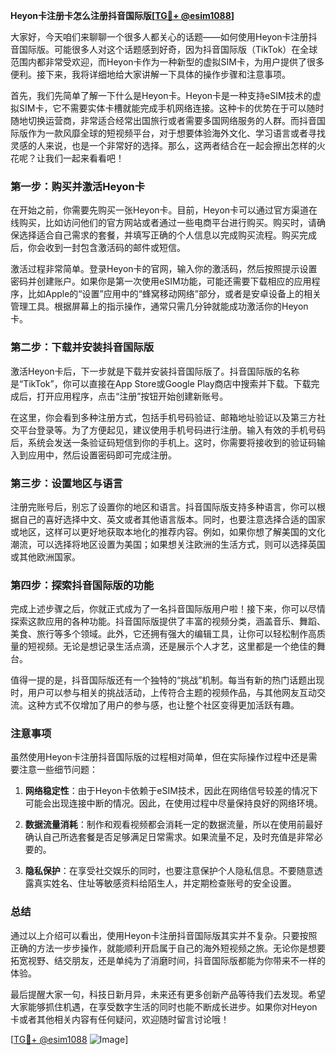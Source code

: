 **Heyon卡注册卡怎么注册抖音国际版[[TG💪+ @esim1088](https://t.me/s/esim1088)]**

大家好，今天咱们来聊聊一个很多人都关心的话题——如何使用Heyon卡注册抖音国际版。可能很多人对这个话题感到好奇，因为抖音国际版（TikTok）在全球范围内都非常受欢迎，而Heyon卡作为一种新型的虚拟SIM卡，为用户提供了很多便利。接下来，我将详细地给大家讲解一下具体的操作步骤和注意事项。

首先，我们先简单了解一下什么是Heyon卡。Heyon卡是一种支持eSIM技术的虚拟SIM卡，它不需要实体卡槽就能完成手机网络连接。这种卡的优势在于可以随时随地切换运营商，非常适合经常出国旅行或者需要多国网络服务的人群。而抖音国际版作为一款风靡全球的短视频平台，对于想要体验海外文化、学习语言或者寻找灵感的人来说，也是一个非常好的选择。那么，这两者结合在一起会擦出怎样的火花呢？让我们一起来看看吧！

### 第一步：购买并激活Heyon卡

在开始之前，你需要先购买一张Heyon卡。目前，Heyon卡可以通过官方渠道在线购买，比如访问他们的官方网站或者通过一些电商平台进行购买。购买时，请确保选择适合自己需求的套餐，并填写正确的个人信息以完成购买流程。购买完成后，你会收到一封包含激活码的邮件或短信。

激活过程非常简单。登录Heyon卡的官网，输入你的激活码，然后按照提示设置密码并创建账户。如果你是第一次使用eSIM功能，可能还需要下载相应的应用程序，比如Apple的“设置”应用中的“蜂窝移动网络”部分，或者是安卓设备上的相关管理工具。根据屏幕上的指示操作，通常只需几分钟就能成功激活你的Heyon卡。

### 第二步：下载并安装抖音国际版

激活Heyon卡后，下一步就是下载并安装抖音国际版了。抖音国际版的名称是“TikTok”，你可以直接在App Store或Google Play商店中搜索并下载。下载完成后，打开应用程序，点击“注册”按钮开始创建新账号。

在这里，你会看到多种注册方式，包括手机号码验证、邮箱地址验证以及第三方社交平台登录等。为了方便起见，建议使用手机号码进行注册。输入有效的手机号码后，系统会发送一条验证码短信到你的手机上。这时，你需要将接收到的验证码输入到应用中，然后设置密码即可完成注册。

### 第三步：设置地区与语言

注册完账号后，别忘了设置你的地区和语言。抖音国际版支持多种语言，你可以根据自己的喜好选择中文、英文或者其他语言版本。同时，也要注意选择合适的国家或地区，这样可以更好地获取本地化的推荐内容。例如，如果你想了解美国的文化潮流，可以选择将地区设置为美国；如果想关注欧洲的生活方式，则可以选择英国或其他欧洲国家。

### 第四步：探索抖音国际版的功能

完成上述步骤之后，你就正式成为了一名抖音国际版用户啦！接下来，你可以尽情探索这款应用的各种功能。抖音国际版提供了丰富的视频分类，涵盖音乐、舞蹈、美食、旅行等多个领域。此外，它还拥有强大的编辑工具，让你可以轻松制作高质量的短视频。无论是想记录生活点滴，还是展示个人才艺，这里都是一个绝佳的舞台。

值得一提的是，抖音国际版还有一个独特的“挑战”机制。每当有新的热门话题出现时，用户可以参与相关的挑战活动，上传符合主题的视频作品，与其他网友互动交流。这种方式不仅增加了用户的参与感，也让整个社区变得更加活跃有趣。

### 注意事项

虽然使用Heyon卡注册抖音国际版的过程相对简单，但在实际操作过程中还是需要注意一些细节问题：

1. **网络稳定性**：由于Heyon卡依赖于eSIM技术，因此在网络信号较差的情况下可能会出现连接中断的情况。因此，在使用过程中尽量保持良好的网络环境。
   
2. **数据流量消耗**：制作和观看视频都会消耗一定的数据流量，所以在使用前最好确认自己所选套餐是否足够满足日常需求。如果流量不足，及时充值是非常必要的。

3. **隐私保护**：在享受社交娱乐的同时，也要注意保护个人隐私信息。不要随意透露真实姓名、住址等敏感资料给陌生人，并定期检查账号的安全设置。

### 总结

通过以上介绍可以看出，使用Heyon卡注册抖音国际版其实并不复杂。只要按照正确的方法一步步操作，就能顺利开启属于自己的海外短视频之旅。无论你是想要拓宽视野、结交朋友，还是单纯为了消磨时间，抖音国际版都能为你带来不一样的体验。

最后提醒大家一句，科技日新月异，未来还有更多创新产品等待我们去发现。希望大家能够抓住机遇，在享受数字生活的同时也能不断成长进步。如果你对Heyon卡或者其他相关内容有任何疑问，欢迎随时留言讨论哦！

[[TG💪+ @esim1088](https://t.me/s/esim1088) ![Image](https://i.postimg.cc/4NQfJmqS/Snipaste-2025-05-13-00-14-12.png)]